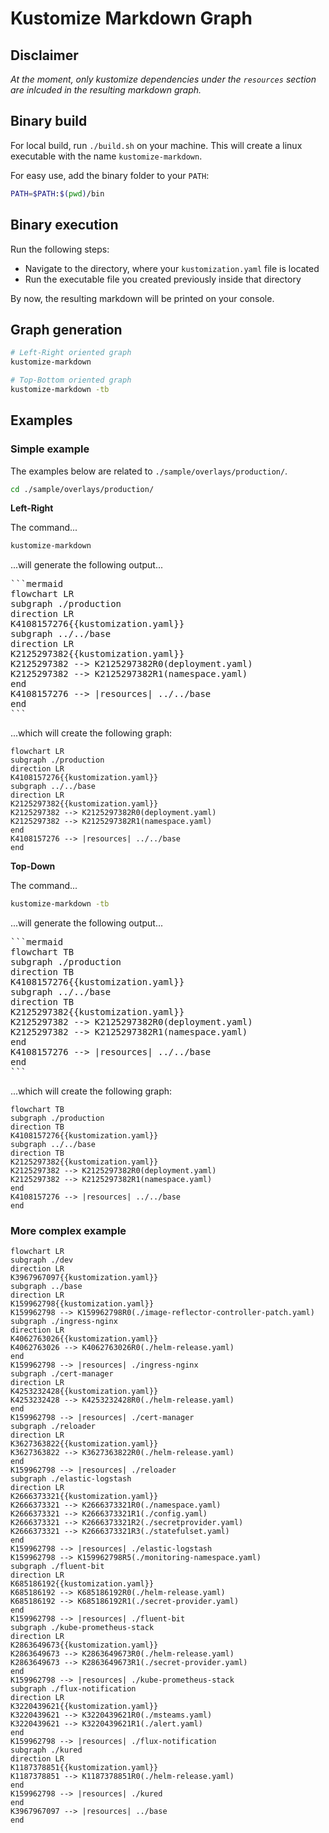 # Kustomize Markdown Graph

## Disclaimer

*At the moment, only kustomize dependencies under the `resources` section are inlcuded in the resulting markdown graph.*

## Binary build

For local build, run `./build.sh` on your machine. This will create a linux executable with the name `kustomize-markdown`.

For easy use, add the binary folder to your `PATH`:
```sh
PATH=$PATH:$(pwd)/bin
```

## Binary execution

Run the following steps:
* Navigate to the directory, where your `kustomization.yaml` file is located
* Run the executable file you created previously inside that directory

By now, the resulting markdown will be printed on your console.

## Graph generation

```sh
# Left-Right oriented graph
kustomize-markdown

# Top-Bottom oriented graph
kustomize-markdown -tb
```

## Examples

### Simple example
The examples below are related to `./sample/overlays/production/`.

```sh
cd ./sample/overlays/production/
```

**Left-Right**

The command...

```sh
kustomize-markdown
```

...will generate the following output...

<pre>
```mermaid
flowchart LR
subgraph ./production
direction LR
K4108157276{{kustomization.yaml}}
subgraph ../../base
direction LR
K2125297382{{kustomization.yaml}}
K2125297382 --> K2125297382R0(deployment.yaml)
K2125297382 --> K2125297382R1(namespace.yaml)
end
K4108157276 --> |resources| ../../base
end
```
</pre>

...which will create the following graph:

```mermaid
flowchart LR
subgraph ./production
direction LR
K4108157276{{kustomization.yaml}}
subgraph ../../base
direction LR
K2125297382{{kustomization.yaml}}
K2125297382 --> K2125297382R0(deployment.yaml)
K2125297382 --> K2125297382R1(namespace.yaml)
end
K4108157276 --> |resources| ../../base
end
```

**Top-Down**

The command...

```sh
kustomize-markdown -tb
```

...will generate the following output...

<pre>
```mermaid
flowchart TB
subgraph ./production
direction TB
K4108157276{{kustomization.yaml}}
subgraph ../../base
direction TB
K2125297382{{kustomization.yaml}}
K2125297382 --> K2125297382R0(deployment.yaml)
K2125297382 --> K2125297382R1(namespace.yaml)
end
K4108157276 --> |resources| ../../base
end
```
</pre>

...which will create the following graph:

```mermaid
flowchart TB
subgraph ./production
direction TB
K4108157276{{kustomization.yaml}}
subgraph ../../base
direction TB
K2125297382{{kustomization.yaml}}
K2125297382 --> K2125297382R0(deployment.yaml)
K2125297382 --> K2125297382R1(namespace.yaml)
end
K4108157276 --> |resources| ../../base
end
```

### More complex example

```mermaid
flowchart LR
subgraph ./dev
direction LR
K3967967097{{kustomization.yaml}}
subgraph ../base
direction LR
K159962798{{kustomization.yaml}}
K159962798 --> K159962798R0(./image-reflector-controller-patch.yaml)
subgraph ./ingress-nginx
direction LR
K4062763026{{kustomization.yaml}}
K4062763026 --> K4062763026R0(./helm-release.yaml)
end
K159962798 --> |resources| ./ingress-nginx
subgraph ./cert-manager
direction LR
K4253232428{{kustomization.yaml}}
K4253232428 --> K4253232428R0(./helm-release.yaml)
end
K159962798 --> |resources| ./cert-manager
subgraph ./reloader
direction LR
K3627363822{{kustomization.yaml}}
K3627363822 --> K3627363822R0(./helm-release.yaml)
end
K159962798 --> |resources| ./reloader
subgraph ./elastic-logstash
direction LR
K2666373321{{kustomization.yaml}}
K2666373321 --> K2666373321R0(./namespace.yaml)
K2666373321 --> K2666373321R1(./config.yaml)
K2666373321 --> K2666373321R2(./secretprovider.yaml)
K2666373321 --> K2666373321R3(./statefulset.yaml)
end
K159962798 --> |resources| ./elastic-logstash
K159962798 --> K159962798R5(./monitoring-namespace.yaml)
subgraph ./fluent-bit
direction LR
K685186192{{kustomization.yaml}}
K685186192 --> K685186192R0(./helm-release.yaml)
K685186192 --> K685186192R1(./secret-provider.yaml)
end
K159962798 --> |resources| ./fluent-bit
subgraph ./kube-prometheus-stack
direction LR
K2863649673{{kustomization.yaml}}
K2863649673 --> K2863649673R0(./helm-release.yaml)
K2863649673 --> K2863649673R1(./secret-provider.yaml)
end
K159962798 --> |resources| ./kube-prometheus-stack
subgraph ./flux-notification
direction LR
K3220439621{{kustomization.yaml}}
K3220439621 --> K3220439621R0(./msteams.yaml)
K3220439621 --> K3220439621R1(./alert.yaml)
end
K159962798 --> |resources| ./flux-notification
subgraph ./kured
direction LR
K1187378851{{kustomization.yaml}}
K1187378851 --> K1187378851R0(./helm-release.yaml)
end
K159962798 --> |resources| ./kured
end
K3967967097 --> |resources| ../base
end
```

